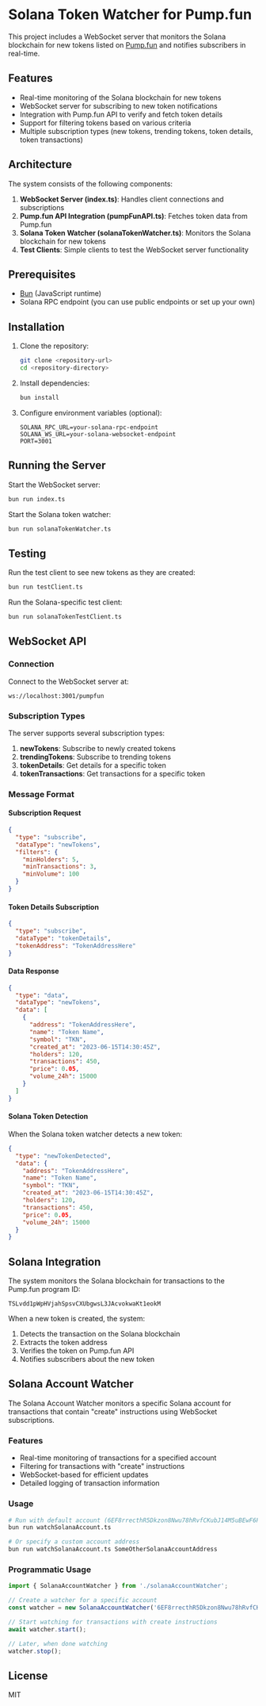 # Solana Token Watcher for Pump.fun

This project includes a WebSocket server that monitors the Solana blockchain for new tokens listed on [Pump.fun](https://pump.fun/) and notifies subscribers in real-time.

## Features

- Real-time monitoring of the Solana blockchain for new tokens
- WebSocket server for subscribing to new token notifications
- Integration with Pump.fun API to verify and fetch token details
- Support for filtering tokens based on various criteria
- Multiple subscription types (new tokens, trending tokens, token details, token transactions)

## Architecture

The system consists of the following components:

1. **WebSocket Server (index.ts)**: Handles client connections and subscriptions
2. **Pump.fun API Integration (pumpFunAPI.ts)**: Fetches token data from Pump.fun
3. **Solana Token Watcher (solanaTokenWatcher.ts)**: Monitors the Solana blockchain for new tokens
4. **Test Clients**: Simple clients to test the WebSocket server functionality

## Prerequisites

- [Bun](https://bun.sh/) (JavaScript runtime)
- Solana RPC endpoint (you can use public endpoints or set up your own)

## Installation

1. Clone the repository:
   ```bash
   git clone <repository-url>
   cd <repository-directory>
   ```

2. Install dependencies:
   ```bash
   bun install
   ```

3. Configure environment variables (optional):
   ```
   SOLANA_RPC_URL=your-solana-rpc-endpoint
   SOLANA_WS_URL=your-solana-websocket-endpoint
   PORT=3001
   ```

## Running the Server

Start the WebSocket server:

```bash
bun run index.ts
```

Start the Solana token watcher:

```bash
bun run solanaTokenWatcher.ts
```

## Testing

Run the test client to see new tokens as they are created:

```bash
bun run testClient.ts
```

Run the Solana-specific test client:

```bash
bun run solanaTokenTestClient.ts
```

## WebSocket API

### Connection

Connect to the WebSocket server at:

```
ws://localhost:3001/pumpfun
```

### Subscription Types

The server supports several subscription types:

1. **newTokens**: Subscribe to newly created tokens
2. **trendingTokens**: Subscribe to trending tokens
3. **tokenDetails**: Get details for a specific token
4. **tokenTransactions**: Get transactions for a specific token

### Message Format

#### Subscription Request

```json
{
  "type": "subscribe",
  "dataType": "newTokens",
  "filters": {
    "minHolders": 5,
    "minTransactions": 3,
    "minVolume": 100
  }
}
```

#### Token Details Subscription

```json
{
  "type": "subscribe",
  "dataType": "tokenDetails",
  "tokenAddress": "TokenAddressHere"
}
```

#### Data Response

```json
{
  "type": "data",
  "dataType": "newTokens",
  "data": [
    {
      "address": "TokenAddressHere",
      "name": "Token Name",
      "symbol": "TKN",
      "created_at": "2023-06-15T14:30:45Z",
      "holders": 120,
      "transactions": 450,
      "price": 0.05,
      "volume_24h": 15000
    }
  ]
}
```

#### Solana Token Detection

When the Solana token watcher detects a new token:

```json
{
  "type": "newTokenDetected",
  "data": {
    "address": "TokenAddressHere",
    "name": "Token Name",
    "symbol": "TKN",
    "created_at": "2023-06-15T14:30:45Z",
    "holders": 120,
    "transactions": 450,
    "price": 0.05,
    "volume_24h": 15000
  }
}
```

## Solana Integration

The system monitors the Solana blockchain for transactions to the Pump.fun program ID:

```
TSLvdd1pWpHVjahSpsvCXUbgwsL3JAcvokwaKt1eokM
```

When a new token is created, the system:

1. Detects the transaction on the Solana blockchain
2. Extracts the token address
3. Verifies the token on Pump.fun API
4. Notifies subscribers about the new token

## Solana Account Watcher

The Solana Account Watcher monitors a specific Solana account for transactions that contain "create" instructions using WebSocket subscriptions.

### Features
- Real-time monitoring of transactions for a specified account
- Filtering for transactions with "create" instructions
- WebSocket-based for efficient updates
- Detailed logging of transaction information

### Usage

```bash
# Run with default account (6EF8rrecthR5Dkzon8Nwu78hRvfCKubJ14M5uBEwF6P)
bun run watchSolanaAccount.ts

# Or specify a custom account address
bun run watchSolanaAccount.ts SomeOtherSolanaAccountAddress
```

### Programmatic Usage

```typescript
import { SolanaAccountWatcher } from './solanaAccountWatcher';

// Create a watcher for a specific account
const watcher = new SolanaAccountWatcher('6EF8rrecthR5Dkzon8Nwu78hRvfCKubJ14M5uBEwF6P');

// Start watching for transactions with create instructions
await watcher.start();

// Later, when done watching
watcher.stop();
```

## License

MIT 